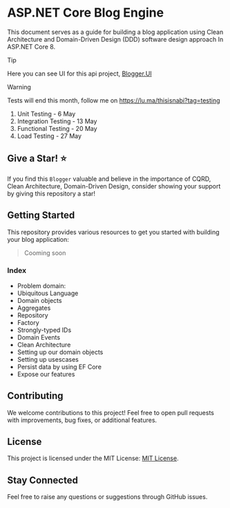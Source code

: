 # ASP.NET Core Blog Engine
This document serves as a guide for building a blog application using Clean Architecture and Domain-Driven Design (DDD) software design approach In ASP.NET Core 8.

> [!TIP]
> Here you can see UI for this api project, <a href='https://github.com/thisisnabi/Blogger.UI'>Blogger.UI</a>

> [!WARNING]
> Tests will end this month, follow me on https://lu.ma/thisisnabi?tag=testing
> 1. Unit Testing - 6 May
> 2. Integration Testing - 13 May
> 3. Functional Testing - 20 May
> 4. Load Testing - 27 May
 
## Give a Star! ⭐
If you find this `Blogger` valuable and believe in the importance of CQRD, Clean Architecture, Domain-Driven Design, consider showing your support by giving this repository a star!
 
## Getting Started

This repository provides various resources to get you started with building your blog application:

> Cooming soon
### Index
- Problem domain:
- Ubiquitous Language
- Domain objects
- Aggregates
- Repository
- Factory
- Strongly-typed IDs
- Domain Events
- Clean Architecture
- Setting up our domain objects
- Setting up usescases
- Persist data by using EF Core
- Expose our features

## Contributing

We welcome contributions to this project! Feel free to open pull requests with improvements, bug fixes, or additional features.
 
## License

This project is licensed under the MIT License: [MIT License](https://opensource.org/licenses/MIT).

## Stay Connected
Feel free to raise any questions or suggestions through GitHub issues.
